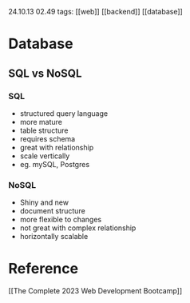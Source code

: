 24.10.13  02.49
tags: [[web]] [[backend]] [[database]] 

# Database

## SQL vs NoSQL
### SQL
- structured query language
- more mature
- table structure
- requires schema
- great with relationship
- scale vertically
- eg. mySQL, Postgres
### NoSQL
- Shiny and new
- document structure
- more flexible to changes
- not great with complex relationship
- horizontally scalable


# Reference
[[The Complete 2023 Web Development Bootcamp]]
